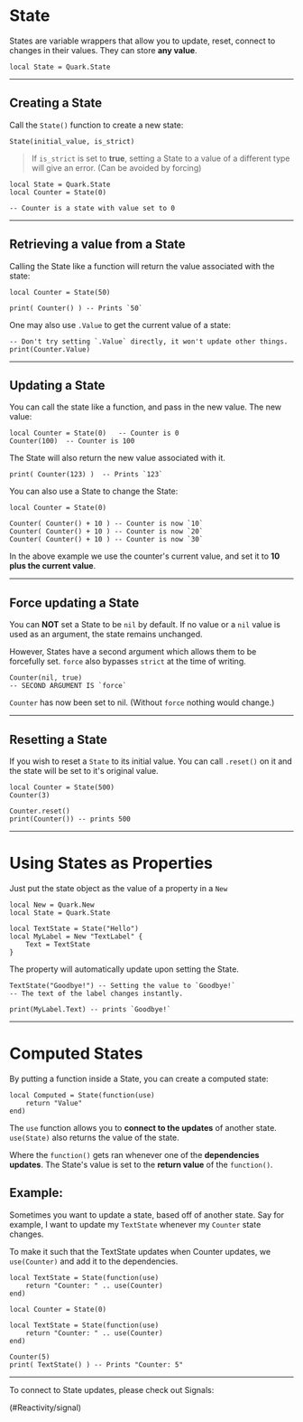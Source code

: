 # State

States are variable wrappers that allow you to update, reset, connect to changes in their values. They can store **any value**.

```luau
local State = Quark.State
```

---

## Creating a State

Call the `State()` function to create a new state:

```luau
State(initial_value, is_strict)
```

> <DANGER>
>
> If `is_strict` is set to **true**, setting a State to a value of a different type will give an error. (Can be avoided by forcing)
> </DANGER>

```luau
local State = Quark.State
local Counter = State(0)

-- Counter is a state with value set to 0
```

---

## Retrieving a value from a State

Calling the State like a function will return the value associated with the state:

```luau
local Counter = State(50)

print( Counter() ) -- Prints `50`
```

One may also use `.Value` to get the current value of a state:

```luau
-- Don't try setting `.Value` directly, it won't update other things.
print(Counter.Value)
```

---

## Updating a State

You can call the state like a function, and pass in the new value.
The new value:

```luau
local Counter = State(0)   -- Counter is 0
Counter(100)  -- Counter is 100
```

The State will also return the new value associated with it.

```luau
print( Counter(123) )  -- Prints `123`
```

You can also use a State to change the State:

```luau
local Counter = State(0)

Counter( Counter() + 10 ) -- Counter is now `10`
Counter( Counter() + 10 ) -- Counter is now `20`
Counter( Counter() + 10 ) -- Counter is now `30`
```

In the above example we use the counter's current value, and set it to **10 plus the current value**.

---

## Force updating a State

You can **NOT** set a State to be `nil` by default. If no value or a `nil` value is used as an argument, the state remains unchanged.

However, States have a second argument which allows them to be forcefully set. `force` also bypasses `strict` at the time of writing.

```luau
Counter(nil, true)
-- SECOND ARGUMENT IS `force`
```

`Counter` has now been set to nil. (Without `force` nothing would change.)

---

## Resetting a State

If you wish to reset a `State` to its initial value. You can call `.reset()` on it and the state will be set to it's original value.

```luau
local Counter = State(500)
Counter(3)

Counter.reset()
print(Counter()) -- prints 500
```

---

# Using States as Properties

Just put the state object as the value of a property in a `New`

```luau
local New = Quark.New
local State = Quark.State

local TextState = State("Hello")
local MyLabel = New "TextLabel" {
	Text = TextState
}
```

The property will automatically update upon setting the State.

```luau
TextState("Goodbye!") -- Setting the value to `Goodbye!`
-- The text of the label changes instantly.

print(MyLabel.Text) -- prints `Goodbye!`
```

---

# Computed States

By putting a function inside a State, you can create a computed state:

```luau
local Computed = State(function(use)
	return "Value"
end)
```

The `use` function allows you to **connect to the updates** of another state. `use(State)` also returns the value of the state.

Where the `function()` gets ran whenever one of the **dependencies updates**. The State's value is set to the **return value** of the `function()`.

## Example:

Sometimes you want to update a state, based off of another state.
Say for example, I want to update my `TextState` whenever my `Counter` state changes.

To make it such that the TextState updates when Counter updates, we `use(Counter)` and add it to the dependencies.
<div class="tab_holder" code_only>
<tab name = "Compressed" active="yes">

```luau
local TextState = State(function(use)
	return "Counter: " .. use(Counter)
end)
```

</tab>

<tab name = "Full Code">

```luau
local Counter = State(0)

local TextState = State(function(use)
	return "Counter: " .. use(Counter)
end)

Counter(5)
print( TextState() ) -- Prints "Counter: 5"
```

</tab>
</div>

---

To connect to State updates, please check out Signals:

<!NextPage|Signal>(#Reactivity/signal)
